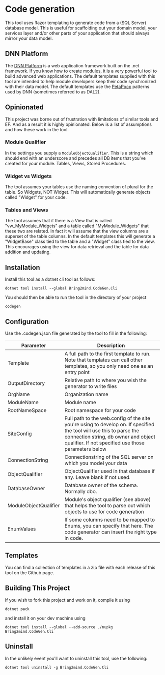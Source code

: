 # Code generation

This tool uses Razor templating to generate code from a (SQL Server) database model. This is useful for scaffolding out
your domain model, your services layer and/or other parts of your application that should always mirror your data model.

## DNN Platform

The [DNN Platform](https://github.com/dnnsoftware/Dnn.Platform) is a web application framework built on the .net framework.
If you know how to create modules, it is a very powerful tool to build advanced web applications. The default templates
supplied with this tool are intended to help module developers keep their code synchronized with their data model. The
default templates use the [PetaPoco](https://github.com/CollaboratingPlatypus/PetaPoco) patterns used by DNN (sometimes
referred to as DAL2).

## Opinionated

This project was borne out of frustration with limitations of similar tools and EF. And as a result it is highly opinionated.
Below is a list of assumptions and how these work in the tool.

### Module Qualifier

In the settings you supply a ```ModuleObjectQualifier```. This is a string which should end with an underscore and precedes
all DB items that you've created for your module. Tables, Views, Stored Procedures.

### Widget vs Widgets

The tool assumes your tables use the naming convention of plural for the table. So Widgets, NOT Widget. This will
automatically generate objects called "Widget" for your code.

### Tables and Views

The tool assumes that if there is a View that is called "vw_MyModule_Widgets" and a table called "MyModule_Widgets" that 
these two are related. In fact it will assume that the view columns are a superset of the table columns. In the default
templates this will generate a "WidgetBase" class tied to the table and a "Widget" class tied to the view. This encourages
using the view for data retrieval and the table for data addition and updating.

## Installation

Install this tool as a dotnet cli tool as follows:

```
dotnet tool install --global Bring2mind.CodeGen.Cli
```

You should then be able to run the tool in the directory of your project

```
codegen
```

## Configuration

Use the .codegen.json file generated by the tool to fill in the following:

| Parameter | Description |
| --------- | -------- |
| Template | A full path to the first template to run. Note that templates can call other templates, so you only need one as an entry point |
| OutputDirectory | Relative path to where you wish the generator to write files |
| OrgName | Organization name |
| ModuleName | Module name |
| RootNameSpace | Root namespace for your code |
| SiteConfig | Full path to the web.config of the site you're using to develop on. If specified the tool will use this to parse the connection string, db owner and object qualifier. If not specified use those parameters below |
| ConnectionString | Connectionstring of the SQL server on which you model your data |
| ObjectQualifier | ObjectQualifier used in that database if any. Leave blank if not used. |
| DatabaseOwner | Database owner of the schema. Normally dbo. |
| ModuleObjectQualifier | Module's object qualifier (see above) that helps the tool to parse out which objects to use for code generation |
| EnumValues | If some columns need to be mapped to Enums, you can specify that here. The code generator can insert the right type in code. |

## Templates

You can find a collection of templates in a zip file with each release of this tool on the Github page.

## Building This Project

If you wish to fork this project and work on it, compile it using

```
dotnet pack
```

and install it on your dev machine using

```
dotnet tool install --global --add-source ./nupkg Bring2mind.CodeGen.Cli
```

## Uninstall

In the unlikely event you'll want to uninstall this tool, use the following:

```
dotnet tool uninstall -g Bring2mind.CodeGen.Cli
```

